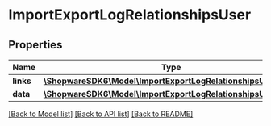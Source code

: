 # ImportExportLogRelationshipsUser

## Properties
Name | Type | Description | Notes
------------ | ------------- | ------------- | -------------
**links** | [**\ShopwareSDK6\Model\ImportExportLogRelationshipsUserLinks**](ImportExportLogRelationshipsUserLinks.md) |  | [optional] 
**data** | [**\ShopwareSDK6\Model\ImportExportLogRelationshipsUserData**](ImportExportLogRelationshipsUserData.md) |  | [optional] 

[[Back to Model list]](../../README.md#documentation-for-models) [[Back to API list]](../../README.md#documentation-for-api-endpoints) [[Back to README]](../../README.md)

